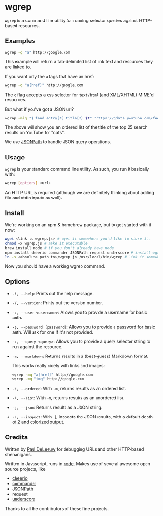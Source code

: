 # wgrep

`wgrep` is a command line utility for running selector queries against HTTP-based 
resources.

## Examples

```sh
wgrep -q "a" http://google.com
```

This example will return a tab-delimited list of link text and resources they
are linked to.

If you want only the `a` tags that have an href:

```sh
wgrep -q "a[href]" http://google.com
```

The `q` flag accepts a css selector for `text/html` (and XML/XHTML) MIME'd
resources.

But what if you've got a JSON url?

```sh
wgrep -miq "$.feed.entry[*].title[*].$t" "https://gdata.youtube.com/feeds/api/videos?q=cats&v=2&alt=json"
```

The above will show you an ordered list of the title of the top 25 search
results on YouTube for "cats".

We use [JSONPath](http://goessner.net/articles/JsonPath/) to handle JSON query
operations.

## Usage

`wgrep` is your standard command line utility. As such, you run it basically
with:

```sh
wgrep [options] <url>
```

An HTTP URL is required (although we are definitely thinking about adding file and 
stdin inputs as well).

## Install

We're working on an npm & homebrew package, but to get started with it now:

```sh
wget <link to wgrep.js> # wget it somewhere you'd like to store it.
chmod +x wgrep.js # make it executable
brew install node # if you don't already have node
npm install cheerio commander JSONPath request underscore # install wgrep dependencies
ln -s <absolute path to>/wgrep.js /usr/local/bin/wgrep # link it somewhere in your $PATH
```

Now you should have a working wgrep command.

## Options

 - `-h, --help`: Prints out the help message.

 - `-V, --version`: Prints out the version number.

 - `-u, --user <username>`: Allows you to provide a username for basic auth.

 - `-p, --password [password]`: Allows you to provide a password for basic auth. Will ask for one if it's not provided.

 - `-q, --query <query>`: Allows you to provide a query selector string to run against the resource.

 - `-m, --markdown`: Returns results in a (best-guess) Markdown format.

    This works really nicely with links and images:
    ```sh
    wgrep -mq "a[href]" http://google.com
    wgrep -mq "img" http://google.com
    ```

 - `-i, --ordered`: With `-m`, returns results as an ordered list.

 - `-l, --list`: With `-m`, returns results as an unordered list.

 - `-j, --json`: Returns results as a JSON string.

 - `-n, --inspect`: With -j, inspects the JSON results, with a default depth of 2 and colorized output.

## Credits

Written by [Paul DeLeeuw](http://twitter.com/pauld) for debugging URLs and
other HTTP-based shenanigans.

Written in Javascript, runs in [node](http://nodejs.org).
Makes use of several awesome open source projects, like
 - [cheerio](https://github.com/MatthewMueller/cheerio)
 - [commander](https://github.com/visionmedia/commander.js/)
 - [JSONPath](http://goessner.net/articles/JsonPath/)
 - [request](https://github.com/mikeal/request)
 - [underscore](http://underscorejs.org)

Thanks to all the contributors of these fine projects.